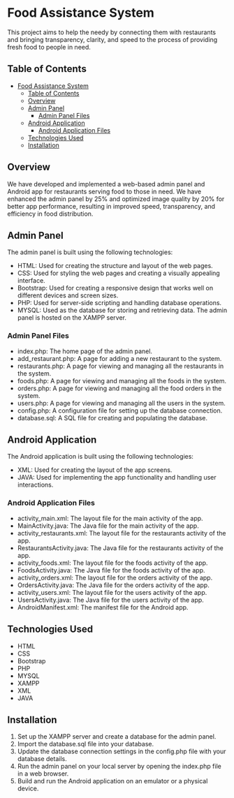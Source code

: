 # Food Assistance System

This project aims to help the needy by connecting them with restaurants and bringing transparency, clarity, and speed to the process of providing fresh food to people in need.

## Table of Contents
- [Food Assistance System](#food-assistance-system)
  - [Table of Contents](#table-of-contents)
  - [Overview](#overview)
  - [Admin Panel](#admin-panel)
    - [Admin Panel Files](#admin-panel-files)
  - [Android Application](#android-application)
    - [Android Application Files](#android-application-files)
  - [Technologies Used](#technologies-used)
  - [Installation](#installation)

## Overview
We have developed and implemented a web-based admin panel and Android app for restaurants serving food to those in need. We have enhanced the admin panel by 25% and optimized image quality by 20% for better app performance, resulting in improved speed, transparency, and efficiency in food distribution.

## Admin Panel
The admin panel is built using the following technologies:
- HTML: Used for creating the structure and layout of the web pages.
- CSS: Used for styling the web pages and creating a visually appealing interface.
- Bootstrap: Used for creating a responsive design that works well on different devices and screen sizes.
- PHP: Used for server-side scripting and handling database operations.
- MYSQL: Used as the database for storing and retrieving data.
The admin panel is hosted on the XAMPP server.

### Admin Panel Files
- index.php: The home page of the admin panel.
- add\_restaurant.php: A page for adding a new restaurant to the system.
- restaurants.php: A page for viewing and managing all the restaurants in the system.
- foods.php: A page for viewing and managing all the foods in the system.
- orders.php: A page for viewing and managing all the food orders in the system.
- users.php: A page for viewing and managing all the users in the system.
- config.php: A configuration file for setting up the database connection.
- database.sql: A SQL file for creating and populating the database.

## Android Application
The Android application is built using the following technologies:
- XML: Used for creating the layout of the app screens.
- JAVA: Used for implementing the app functionality and handling user interactions.

### Android Application Files
- activity\_main.xml: The layout file for the main activity of the app.
- MainActivity.java: The Java file for the main activity of the app.
- activity\_restaurants.xml: The layout file for the restaurants activity of the app.
- RestaurantsActivity.java: The Java file for the restaurants activity of the app.
- activity\_foods.xml: The layout file for the foods activity of the app.
- FoodsActivity.java: The Java file for the foods activity of the app.
- activity\_orders.xml: The layout file for the orders activity of the app.
- OrdersActivity.java: The Java file for the orders activity of the app.
- activity\_users.xml: The layout file for the users activity of the app.
- UsersActivity.java: The Java file for the users activity of the app.
- AndroidManifest.xml: The manifest file for the Android app.

## Technologies Used
- HTML
- CSS
- Bootstrap
- PHP
- MYSQL
- XAMPP
- XML
- JAVA

## Installation
1. Set up the XAMPP server and create a database for the admin panel.
2. Import the database.sql file into your database.
3. Update the database connection settings in the config.php file with your database details.
4. Run the admin panel on your local server by opening the index.php file in a web browser.
5. Build and run the Android application on an emulator or a physical device.

